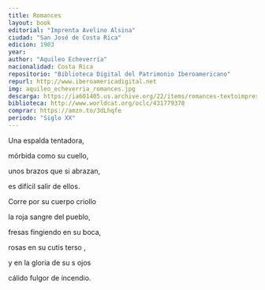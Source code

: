```yaml
---
title: Romances
layout: book
editorial: "Imprenta Avelino Alsina"
ciudad: "San José de Costa Rica"
edicion: 1903
year: 
author: "Aquileo Echeverría"
nacionalidad: Costa Rica
repositorio: "Biblioteca Digital del Patrimonio Iberoamericano"
repurl: http://www.iberoamericadigital.net
img: aquileo_echeverria_romances.jpg
descarga: https://ia601405.us.archive.org/22/items/romances-textoimpreso/RomancesTextoimpreso.pdf
biblioteca: http://www.worldcat.org/oclc/431779378
comprar: https://amzn.to/3dLhqfe
periodo: "Siglo XX"
---
```

 
Una espalda tentadora, 

mórbida como su cuello, 

unos brazos que si abrazan, 

es difícil salir de ellos. 

Corre por su cuerpo criollo 

la roja sangre del pueblo, 

fresas fingiendo en su boca, 

rosas en su cutis terso , 

y en la gloria de su s ojos 

cálido fulgor de incendio.
